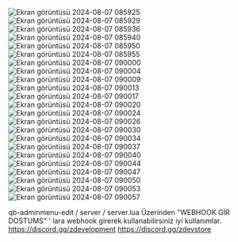 ![Ekran görüntüsü 2024-08-07 085925](https://github.com/user-attachments/assets/315497e7-1093-4f8f-9c4e-effd8a8ba580)![Ekran görüntüsü 2024-08-07 085929](https://github.com/user-attachments/assets/54714ddf-7386-4786-9d41-1d5ea4a2b20b)
![Ekran görüntüsü 2024-08-07 085936](https://github.com/user-attachments/assets/ca7edfb9-161c-48f5-b3ce-1573add3994d)![Ekran görüntüsü 2024-08-07 085940](https://github.com/user-attachments/assets/a4079ff7-bb77-45f1-a55e-b47528c31766)
![Ekran görüntüsü 2024-08-07 085950](https://github.com/user-attachments/assets/cdcbed5b-4462-4d19-9674-4afa7b9eb665)![Ekran görüntüsü 2024-08-07 085955](https://github.com/user-attachments/assets/7879e3b1-2c33-40b4-b508-f4d516ae023d)
![Ekran görüntüsü 2024-08-07 090000](https://github.com/user-attachments/assets/4cbd6217-b34a-424f-9bfa-95d841266c47)![Ekran görüntüsü 2024-08-07 090004](https://github.com/user-attachments/assets/30e22286-e234-4e04-9fe3-7239d294e109)
![Ekran görüntüsü 2024-08-07 090009](https://github.com/user-attachments/assets/5f785682-689f-476e-a38f-b6c6ddd92492)![Ekran görüntüsü 2024-08-07 090013](https://github.com/user-attachments/assets/01f17522-97ec-49b3-9bbd-e0ff0b93e290)
![Ekran görüntüsü 2024-08-07 090017](https://github.com/user-attachments/assets/6dfe0e2f-d127-411e-851b-6c756f17c665)![Ekran görüntüsü 2024-08-07 090020](https://github.com/user-attachments/assets/9b8a024e-4442-4be9-b665-8c3e01b74c4c)
![Ekran görüntüsü 2024-08-07 090024](https://github.com/user-attachments/assets/4a786e7b-4bb2-4e2e-82b8-3ab3a8237a53)![Ekran görüntüsü 2024-08-07 090026](https://github.com/user-attachments/assets/86a410ca-1f04-47a9-9e27-5144e56b2329)
![Ekran görüntüsü 2024-08-07 090030](https://github.com/user-attachments/assets/92dc4159-b6e5-4c48-a319-58a381364610)![Ekran görüntüsü 2024-08-07 090034](https://github.com/user-attachments/assets/d43281ab-2e89-4281-a3e2-219f3a401b67)
![Ekran görüntüsü 2024-08-07 090037](https://github.com/user-attachments/assets/1c45cef1-9dd4-43ab-8866-3f81bcfc5374)![Ekran görüntüsü 2024-08-07 090040](https://github.com/user-attachments/assets/658787ea-0917-478c-b52b-300c2f87cd9e)
![Ekran görüntüsü 2024-08-07 090044](https://github.com/user-attachments/assets/c3cf39e3-f2c3-465f-aec3-8c97b4188d8f)![Ekran görüntüsü 2024-08-07 090047](https://github.com/user-attachments/assets/2a0acccb-c1c1-42f7-b032-ff5a5ba03642)
![Ekran görüntüsü 2024-08-07 090050](https://github.com/user-attachments/assets/2d4c0f90-e619-46ad-a1ed-b12755e79447)![Ekran görüntüsü 2024-08-07 090053](https://github.com/user-attachments/assets/9a8a1b9d-9911-4645-a049-6b0467d19aa1)
![Ekran görüntüsü 2024-08-07 090057](https://github.com/user-attachments/assets/51578732-c4cd-44e7-857b-51b10c063acf)

qb-adminmenu-edit / server / server.lua Üzerinden "WEBHOOK GİR DOSTUMS" ' lara webhook girerek kullanabilirsiniz iyi kullanımlar.
https://discord.gg/zdevelopment 
https://discord.gg/zdevstore

